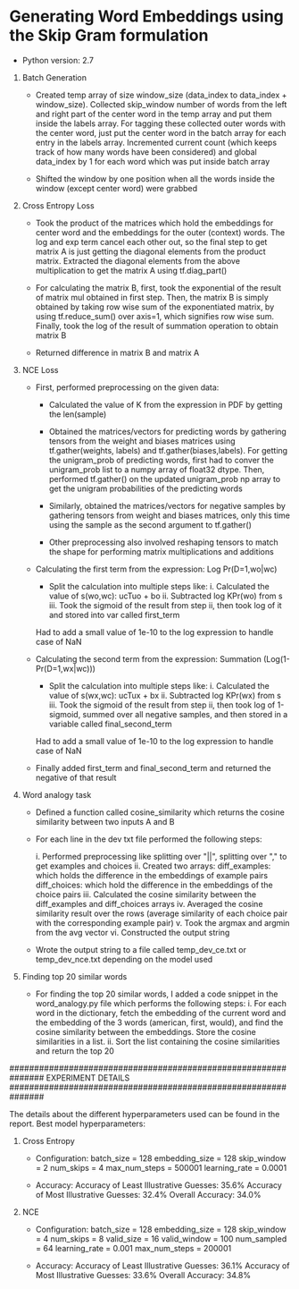 # Generating Word Embeddings using the Skip Gram formulation

- Python version: 2.7

1. Batch Generation
	
	- Created temp array of size window_size (data_index to data_index + window_size). Collected skip_window number of words from the left and right part of the center word in the temp array and put them inside the labels array. For tagging these collected outer words with the center word, just put the center word in the batch array for each entry in the labels array. Incremented current count (which keeps track of how many words have been considered) and global data_index by 1 for each word which was put inside batch array

	- Shifted the window by one position when all the words inside the window (except center word) were grabbed


2. Cross Entropy Loss
	
	- Took the product of the matrices which hold the embeddings for center word and the embeddings for the outer (context) words. The log and exp term cancel each other out, so the final step to get matrix A is just getting the diagonal elements from the product matrix. Extracted the diagonal elements from the above multiplication to get the matrix A using tf.diag_part()

	- For calculating the matrix B, first, took the exponential of the result of matrix mul obtained in first step. Then, the matrix B is simply obtained by taking row wise sum of the exponentiated matrix, by using tf.reduce_sum() over axis=1, which signifies row wise sum. Finally, took the log of the result of summation operation to obtain matrix B

	- Returned difference in matrix B and matrix A

3. NCE Loss

	- First, performed preprocessing on the given data:
		
		- Calculated the value of K from the expression in PDF by getting the len(sample)
		
		- Obtained the matrices/vectors for predicting words by gathering tensors from the weight and biases matrices using tf.gather(weights, labels) and tf.gather(biases,labels). For getting the unigram_prob of predicting words, first had to conver the unigram_prob list to a numpy array of float32 dtype. Then, performed tf.gather() on the updated unigram_prob np array to get the unigram probabilities of the predicting words
		
		- Similarly, obtained the matrices/vectors for negative samples by gathering tensors from weight and biases matrices, only this time using the sample as the second argument to tf.gather()

		- Other preprocessing also involved reshaping tensors to match the shape for performing matrix multiplications and additions

	- Calculating the first term from the expression: Log Pr(D=1,wo|wc)

		- Split the calculation into multiple steps like:
			i. Calculated the value of s(wo,wc): ucTuo + bo
			ii. Subtracted log KPr(wo) from s
			iii. Took the sigmoid of the result from step ii, then took log of it and stored into var called first_term
		
		Had to add a small value of 1e-10 to the log expression to handle case of NaN

	- Calculating the second term from the expression: Summation (Log(1-Pr(D=1,wx|wc)))

		- Split the calculation into multiple steps like:
			i. Calculated the value of s(wx,wc): ucTux + bx
			ii. Subtracted log KPr(wx) from s
			iii. Took the sigmoid of the result from step ii, then took log of 1-sigmoid, summed over all negative samples, and then stored in a variable called final_second_term

		Had to add a small value of 1e-10 to the log expression to handle case of NaN

	- Finally added first_term and final_second_term and returned the negative of that result


4. Word analogy task
	
	- Defined a function called cosine_similarity which returns the cosine similarity between two inputs A and B

	- For each line in the dev txt file performed the following steps:

		i. Performed preprocessing like splitting over "||", splitting over "," to get examples and choices
		ii. Created two arrays: 
			diff_examples: which holds the difference in the embeddings of example pairs
			diff_choices: which hold the difference in the embeddings of the choice pairs
		iii. Calculated the cosine similarity between the diff_examples and diff_choices arrays
		iv. Averaged the cosine similarity result over the rows (average similarity of each choice pair with the corresponding example pair)
		v. Took the argmax and argmin from the avg vector
		vi. Constructed the output string

	- Wrote the output string to a file called temp_dev_ce.txt or temp_dev_nce.txt depending on the model used

5. Finding top 20 similar words
	
	- For finding the top 20 similar words, I added a code snippet in the word_analogy.py file which performs the following steps:
		i. For each word in the dictionary, fetch the embedding of the current word and the embedding of the 3 words (american, first, would), and find the cosine similarity between the embeddings. Store the cosine similarities in a list.
		ii. Sort the list containing the cosine similarities and return the top 20


###############################################################
EXPERIMENT DETAILS
###############################################################

The details about the different hyperparameters used can be found in the report.
Best model hyperparameters:
1. Cross Entropy 
	- Configuration:
		batch_size = 128
		embedding_size = 128
		skip_window = 2
		num_skips = 4
		max_num_steps = 500001
		learning_rate = 0.0001

  	- Accuracy:
  		Accuracy of Least Illustrative Guesses:            35.6%
		Accuracy of Most Illustrative Guesses:             32.4%
		Overall Accuracy:                                  34.0%

2. NCE
	- Configuration:
		batch_size = 128
		embedding_size = 128
		skip_window = 4
		num_skips = 8
		valid_size = 16
	  	valid_window = 100
	  	num_sampled = 64
	  	learning_rate = 0.001
	  	max_num_steps = 200001

  	- Accuracy:
		Accuracy of Least Illustrative Guesses:            36.1%
		Accuracy of Most Illustrative Guesses:             33.6%
		Overall Accuracy:                                  34.8%
